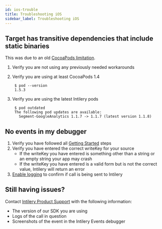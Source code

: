 ```yaml
---
id: ios-trouble
title: Troubleshooting iOS
sidebar_label: Troubleshooting iOS
---
```


## Target has transitive dependencies that include static binaries

This was due to an old [CocoaPods limitation](https://github.com/CocoaPods/CocoaPods/issues/2926).

1. Verify you are not using any previously needed workarounds

2. Verify you are using at least CocoaPods 1.4

   ```
    $ pod --version
    1.5.3
   ```

3. Verify you are using the latest Intilery pods

   ```
    $ pod outdated 
    The following pod updates are available:
      Segment-GoogleAnalytics 1.1.7 -> 1.1.7 (latest version 1.1.8)
   ```

## No events in my debugger

1. Verify you have followed all [Getting Started](./ios#getting-started) steps
2. Verify you have entered the correct writeKey for your source
   - If the writeKey you have entered is something other than a string or an empty string your app may crash
   - If the writeKey you have entered is a valid form but is not the correct value, Intilery will return an error
3. [Enable logging](./ios#logging) to confirm if call is being sent to Intilery

## Still having issues?

Contact [Intilery Product Support](email:support@intilery.com) with the following information:

- The version of our SDK you are using
- Logs of the call in question
- Screenshots of the event in the Intilery Events debugger


